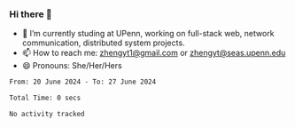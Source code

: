 ### Hi there 👋

<!--
**zhengyt1/zhengyt1** is a ✨ _special_ ✨ repository because its `README.md` (this file) appears on your GitHub profile.

Here are some ideas to get you started:

- 🔭 I’m currently working on ...
- 🌱 I’m currently learning ...
- 👯 I’m looking to collaborate on ...
- 🤔 I’m looking for help with ...
- 💬 Ask me about ...
- 📫 How to reach me: ...
- 😄 Pronouns: ...
- ⚡ Fun fact: ...
-->

- 🔭 I’m currently studing at UPenn, working on full-stack web, network communication, distributed system projects.
- 📫 How to reach me: zhengyt1@gmail.com or zhengyt@seas.upenn.edu
- 😄 Pronouns: She/Her/Hers



<!--START_SECTION:waka-->

```txt
From: 20 June 2024 - To: 27 June 2024

Total Time: 0 secs

No activity tracked
```

<!--END_SECTION:waka-->
